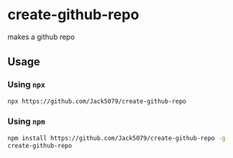 # create-github-repo

makes a github repo

## Usage


### Using `npx`
```bash
npx https://github.com/Jack5079/create-github-repo
```

### Using `npm`
```bash
npm install https://github.com/Jack5079/create-github-repo -g
create-github-repo
```
